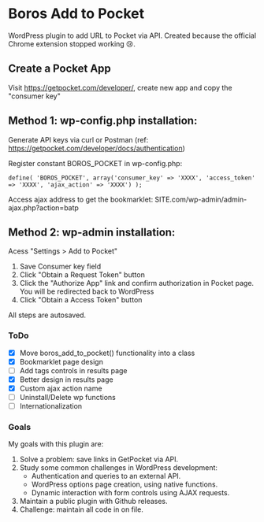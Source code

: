 # Boros Add to Pocket

WordPress plugin to add URL to Pocket via API. Created because the official Chrome extension stopped working 😢.

## Create a Pocket App
Visit https://getpocket.com/developer/, create new app and copy the "consumer key" 

## Method 1: wp-config.php installation:
Generate API keys via curl or Postman (ref: https://getpocket.com/developer/docs/authentication)

Register constant BOROS_POCKET in wp-config.php:

`define( 'BOROS_POCKET', array('consumer_key' => 'XXXX', 'access_token' => 'XXXX', 'ajax_action' => 'XXXX') );`

Access ajax address to get the bookmarklet: 
SITE.com/wp-admin/admin-ajax.php?action=batp

## Method 2: wp-admin installation:
Acess "Settings > Add to Pocket"

1) Save Consumer key field
2) Click "Obtain a Request Token" button
3) Click the "Authorize App" link and confirm authorization in Pocket page. You will be redirected back to WordPress
4) Click "Obtain a Access Token" button

All steps are autosaved.

### ToDo

- [x] Move boros_add_to_pocket() functionality into a class
- [x] Bookmarklet page design
- [ ] Add tags controls in results page
- [x] Better design in results page
- [x] Custom ajax action name
- [ ] Uninstall/Delete wp functions
- [ ] Internationalization

### Goals
My goals with this plugin are:
1. Solve a problem: save links in GetPocket via API.
2. Study some common challenges in WordPress development:
    - Authentication and queries to an external API.
    - WordPress options page creation, using native functions.
    - Dynamic interaction with form controls using AJAX requests.
3. Maintain a public plugin with Github releases.
4. Challenge: maintain all code in on file.
